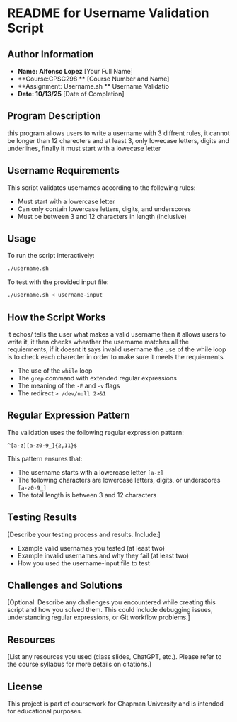 # README for Username Validation Script

## Author Information
- **Name: Alfonso Lopez** [Your Full Name]
- **Course:CPSC298 ** [Course Number and Name]
- **Assignment: Username.sh ** Username Validatio
- **Date: 10/13/25** [Date of Completion]

## Program Description
this program allows users to write a username with 3 diffrent rules, it cannot be longer than 12 charecters and at least 3, only lowecase letters, digits and underlines, finally it must start with a lowecase letter

## Username Requirements
This script validates usernames according to the following rules:
- Must start with a lowercase letter
- Can only contain lowercase letters, digits, and underscores
- Must be between 3 and 12 characters in length (inclusive)

## Usage
To run the script interactively:
```bash
./username.sh
```

To test with the provided input file:
```bash
./username.sh < username-input
```

## How the Script Works
it echos/ tells the user what makes a valid username then it allows users to write it, it then checks wheather the username matches all the requierments, if it doesnt it says invalid username the use of the while loop is to check each charecter in order to make sure it meets the requiernents 
- The use of the `while` loop
- The `grep` command with extended regular expressions
- The meaning of the `-E` and `-v` flags
- The redirect `> /dev/null 2>&1`

## Regular Expression Pattern
The validation uses the following regular expression pattern:
```
^[a-z][a-z0-9_]{2,11}$
```
This pattern ensures that:
- The username starts with a lowercase letter `[a-z]`
- The following characters are lowercase letters, digits, or underscores `[a-z0-9_]`
- The total length is between 3 and 12 characters

## Testing Results
[Describe your testing process and results. Include:]
- Example valid usernames you tested (at least two)
- Example invalid usernames and why they fail (at least two)
- How you used the username-input file to test

## Challenges and Solutions
[Optional: Describe any challenges you encountered while creating this script and how you solved them. This could include debugging issues, understanding regular expressions, or Git workflow problems.]

## Resources
[List any resources you used (class slides, ChatGPT, etc.). Please refer to the course syllabus for more details on citations.]

## License
This project is part of coursework for Chapman University and is intended for educational purposes.
